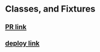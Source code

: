 # Classes, and Fixtures


## [PR link](https://github.com/ebrahimayyad11/pythonic-garage-band/pull/1)

## [deploy link](https://ebrahimayyad11.github.io/pythonic-garage-band/)